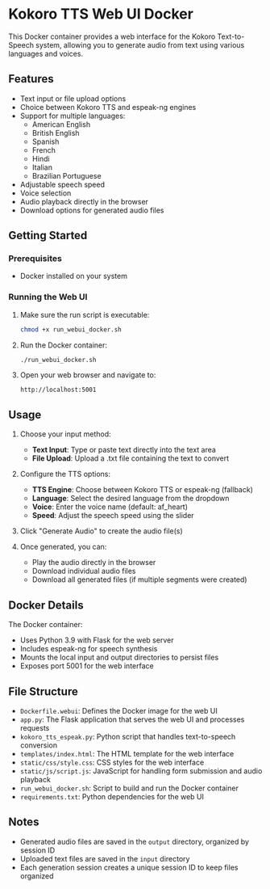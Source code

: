 # Kokoro TTS Web UI Docker

This Docker container provides a web interface for the Kokoro Text-to-Speech system, allowing you to generate audio from text using various languages and voices.

## Features

- Text input or file upload options
- Choice between Kokoro TTS and espeak-ng engines
- Support for multiple languages:
  - American English
  - British English
  - Spanish
  - French
  - Hindi
  - Italian
  - Brazilian Portuguese
- Adjustable speech speed
- Voice selection
- Audio playback directly in the browser
- Download options for generated audio files

## Getting Started

### Prerequisites

- Docker installed on your system

### Running the Web UI

1. Make sure the run script is executable:
   ```bash
   chmod +x run_webui_docker.sh
   ```

2. Run the Docker container:
   ```bash
   ./run_webui_docker.sh
   ```

3. Open your web browser and navigate to:
   ```
   http://localhost:5001
   ```

## Usage

1. Choose your input method:
   - **Text Input**: Type or paste text directly into the text area
   - **File Upload**: Upload a .txt file containing the text to convert

2. Configure the TTS options:
   - **TTS Engine**: Choose between Kokoro TTS or espeak-ng (fallback)
   - **Language**: Select the desired language from the dropdown
   - **Voice**: Enter the voice name (default: af_heart)
   - **Speed**: Adjust the speech speed using the slider

3. Click "Generate Audio" to create the audio file(s)

4. Once generated, you can:
   - Play the audio directly in the browser
   - Download individual audio files
   - Download all generated files (if multiple segments were created)

## Docker Details

The Docker container:
- Uses Python 3.9 with Flask for the web server
- Includes espeak-ng for speech synthesis
- Mounts the local input and output directories to persist files
- Exposes port 5001 for the web interface

## File Structure

- `Dockerfile.webui`: Defines the Docker image for the web UI
- `app.py`: The Flask application that serves the web UI and processes requests
- `kokoro_tts_espeak.py`: Python script that handles text-to-speech conversion
- `templates/index.html`: The HTML template for the web interface
- `static/css/style.css`: CSS styles for the web interface
- `static/js/script.js`: JavaScript for handling form submission and audio playback
- `run_webui_docker.sh`: Script to build and run the Docker container
- `requirements.txt`: Python dependencies for the web UI

## Notes

- Generated audio files are saved in the `output` directory, organized by session ID
- Uploaded text files are saved in the `input` directory
- Each generation session creates a unique session ID to keep files organized